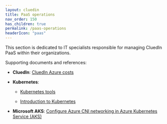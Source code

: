 ```yaml
---
layout: cluedin
title: PaaS operations
nav_order: 150
has_children: true
permalink: /paas-operations
headerIcon: "paas"
---
```


This section is dedicated to IT specialists responsible for managing CluedIn PaaS within their organizations.

Supporting documents and references:

- **CluedIn**: [CluedIn Azure costs](https://www.cluedin.com/cluedin-azure-costs)

- **Kubernetes**:

    - [Kubernetes tools](https://kubernetes.io/docs/tasks/tools/)

    - [Introduction to Kubernetes](https://learn.microsoft.com/en-us/azure/aks/intro-kubernetes)

- **Microsoft AKS**: [Configure Azure CNI networking in Azure Kubernetes Service (AKS)](https://learn.microsoft.com/en-us/azure/aks/configure-azure-cni#plan-ip-addressing-for-your-cluster)

